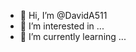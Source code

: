 - 👋 Hi, I’m @DavidA511
- 👀 I’m interested in ...
- 🌱 I’m currently learning ...

<!---
DavidA511/DavidA511 is a ✨ special ✨ repository because its `README.md` (this file) appears on your GitHub profile.
You can click the Preview link to take a look at your changes.
--->
